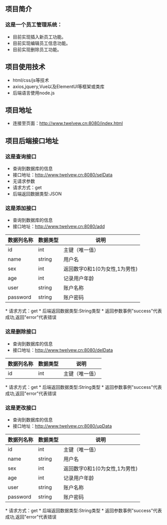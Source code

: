 ## 项目简介
 ### 这是一个员工管理系统：
   * 目前实现插入新员工功能。
   * 目前实现编辑员工信息功能。
   * 目前实现删除员工功能。

## 项目使用技术
* html/css/js等技术
* axios,jquery,Vue以及ElementUI等框架或类库
* 后端语言使用node.js

## 项目地址
* 连接至页面：http://www.twelvew.cn:8080/index.html

## 项目后端接口地址
### 这是查询接口
* 查询到数据库的信息
* 接口地址：http://www.twelvew.cn:8080/selData
* 无请求参数
* 请求方式：get
* 后端返回数据类型:JSON

### 这是添加接口
* 查询到数据库的信息
* 接口地址：http://www.twelvew.cn:8080/add
<table>
	<thead>
		<tr>
			<th>数据列名称</th>
			<th>数据类型</th>
			<th>说明</th>
		</tr>
	</thead>
	<tbody>
		<tr>
			<td>id</td>
			<td>int</td>
			<td>主键（唯一值）</td>
		</tr>
		<tr>
			<td>name</td>
			<td>string</td>
			<td>用户名</td>
		</tr>
		<tr>
			<td>sex</td>
			<td>int</td>
			<td>返回数字0和1(0为女性,1为男性)</td>
		</tr>
		<tr>
			<td>age</td>
			<td>int</td>
			<td>记录用户年龄</td>
		</tr>
		<tr>
			<td>user</td>
			<td>string</td>
			<td>账户名称</td>
		</tr>
		<tr>
			<td>password</td>
			<td>string</td>
			<td>账户密码</td>
		</tr>
	</tbody>
</table>
* 请求方式：get
* 后端返回数据类型:String类型
* 返回参数事例"success"代表成功,返回"error"代表错误

### 这是删除接口
* 查询到数据库的信息
* 接口地址：http://www.twelvew.cn:8080/delData
<table>
	<thead>
		<tr>
			<th>数据列名称</th>
			<th>数据类型</th>
			<th>说明</th>
		</tr>
	</thead>
	<tbody>
		<tr>
			<td>id</td>
			<td>int</td>
			<td>主键（唯一值）</td>
		</tr>
	</tbody>
</table>
* 请求方式：get
* 后端返回数据类型:String类型 
* 返回参数事例"success"代表成功,返回"error"代表错误

### 这是更改接口
* 查询到数据库的信息
* 接口地址：http://www.twelvew.cn:8080/upData
<table>
	<thead>
		<tr>
			<th>数据列名称</th>
			<th>数据类型</th>
			<th>说明</th>
		</tr>
	</thead>
	<tbody>
		<tr>
			<td>id</td>
			<td>int</td>
			<td>主键（唯一值）</td>
		</tr>
		<tr>
			<td>name</td>
			<td>string</td>
			<td>用户名</td>
		</tr>
		<tr>
			<td>sex</td>
			<td>int</td>
			<td>返回数字0和1(0为女性,1为男性)</td>
		</tr>
		<tr>
			<td>age</td>
			<td>int</td>
			<td>记录用户年龄</td>
		</tr>
		<tr>
			<td>user</td>
			<td>string</td>
			<td>账户名称</td>
		</tr>
		<tr>
			<td>password</td>
			<td>string</td>
			<td>账户密码</td>
		</tr>
	</tbody>
</table>
* 请求方式：get
* 后端返回数据类型:String类型
* 返回参数事例"success"代表成功,返回"error"代表错误